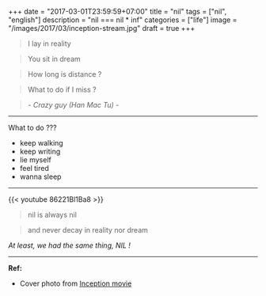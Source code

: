 +++
date = "2017-03-01T23:59:59+07:00"
title = "nil"
tags = ["nil", "english"]
description = "nil === nil * inf"
categories = ["life"]
image = "/images/2017/03/inception-stream.jpg"
draft = true
+++

> I lay in reality

> You sit in dream

> How long is distance ?

> What to do if I miss ?

> *- Crazy guy (Han Mac Tu) -*

----------------------------

What to do ???

- keep walking
- keep writing
- lie myself
- feel tired
- wanna sleep

----------------------------

{{< youtube 86221Bl1Ba8 >}}

> nil is always nil

> and never decay in reality nor dream

*At least, we had the same thing, NIL !*

----------------------------

**Ref:**

- Cover photo from [Inception movie](http://www.imdb.com/title/tt1375666/)
